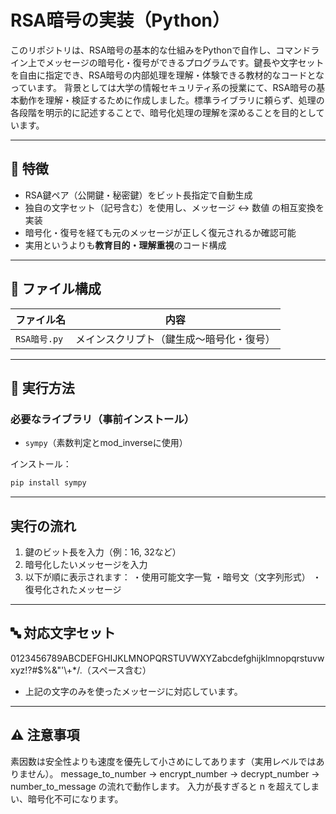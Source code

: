 # RSA暗号の実装（Python）

このリポジトリは、RSA暗号の基本的な仕組みをPythonで自作し、コマンドライン上でメッセージの暗号化・復号ができるプログラムです。鍵長や文字セットを自由に指定でき、RSA暗号の内部処理を理解・体験できる教材的なコードとなっています。
背景としては大学の情報セキュリティ系の授業にて、RSA暗号の基本動作を理解・検証するために作成しました。標準ライブラリに頼らず、処理の各段階を明示的に記述することで、暗号化処理の理解を深めることを目的としています。

---

## 🧠 特徴

- RSA鍵ペア（公開鍵・秘密鍵）をビット長指定で自動生成
- 独自の文字セット（記号含む）を使用し、メッセージ ↔ 数値 の相互変換を実装
- 暗号化・復号を経ても元のメッセージが正しく復元されるか確認可能
- 実用というよりも**教育目的・理解重視**のコード構成

---

## 📁 ファイル構成

| ファイル名       | 内容                                   |
|------------------|----------------------------------------|
| `RSA暗号.py`     | メインスクリプト（鍵生成〜暗号化・復号） |

---

## 🚀 実行方法

### 必要なライブラリ（事前インストール）

- `sympy`（素数判定とmod_inverseに使用）

インストール：
```bash
pip install sympy
```

---

## 実行の流れ

1. 鍵のビット長を入力（例：16, 32など）
2. 暗号化したいメッセージを入力
3. 以下が順に表示されます：
  ・使用可能文字一覧
  ・暗号文（文字列形式）
  ・復号化されたメッセージ

---

## 🔤 対応文字セット

0123456789ABCDEFGHIJKLMNOPQRSTUVWXYZabcdefghijklmnopqrstuvwxyz!?#$%&"'\\+*/.（スペース含む）
- 上記の文字のみを使ったメッセージに対応しています。

---

## ⚠️ 注意事項

素因数は安全性よりも速度を優先して小さめにしてあります（実用レベルではありません）。
message_to_number → encrypt_number → decrypt_number → number_to_message の流れで動作します。
入力が長すぎると n を超えてしまい、暗号化不可になります。
